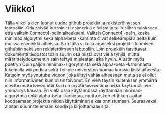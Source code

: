 # Viikko1
Tällä viikolla olen luonut uudne github projektin ja rekisteröinyt sen labtooliin. Otin selvää kurssin eri esimerkki aiheista ja tulin siihen tulokseen, että valitsin Connect4-pelin aiheekseni. Valitsin Connect4 -pelin, koska minimax algorytmi sekä alpha-beta -karsinta olivat selkeämpiä aiheita kuin muissa esimerkki aiheissa.
Sain tällä viikolla aikaiseksi projektin luomisen githubiin sekä sen rekisteröimisen labtooliin. Loin projektiin tarvittavat dokumentti tiedostot tosin suurin osa niistä ovat vielä tyhjiä, mutta määrittelydokumentin sain tehtyä mielestäni aika hyvin. Alustin myös poetryn 
Opin paljon minimax-algorytmistä sekä alpha-beta -karsinnasta lukemalla wikipediaa sekä Temple universityn luomaa kurssia tästä aiheesta. Katsoin myös youtube videon, joka liittyi vähän aiheeseen mutta se ei ollut niin informatiivinen kuin olisin toivonut. En vielä täysin kuitenkaan ymmärrä aihetta mutta toivon että kurssin myötä teoreettinen sekä käytännöllinen ymmärrys kasvaa.
En vielä osaa käytännössä käyttämään minimax-algorytmiä enkä alpha-beta -karsintaa, mutta uskon että kun aloitan koodaamaan projektia niiden käyttäminen alkaa onnistumaan.
Seuraavaksi aloitan suunnittelemaan koodia ja kirjoittamaan sitä.